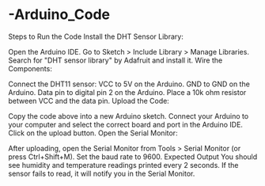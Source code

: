 # -Arduino_Code

Steps to Run the Code
Install the DHT Sensor Library:

Open the Arduino IDE.
Go to Sketch > Include Library > Manage Libraries.
Search for "DHT sensor library" by Adafruit and install it.
Wire the Components:

Connect the DHT11 sensor:
VCC to 5V on the Arduino.
GND to GND on the Arduino.
Data pin to digital pin 2 on the Arduino.
Place a 10k ohm resistor between VCC and the data pin.
Upload the Code:

Copy the code above into a new Arduino sketch.
Connect your Arduino to your computer and select the correct board and port in the Arduino IDE.
Click on the upload button.
Open the Serial Monitor:

After uploading, open the Serial Monitor from Tools > Serial Monitor (or press Ctrl+Shift+M).
Set the baud rate to 9600.
Expected Output
You should see humidity and temperature readings printed every 2 seconds. If the sensor fails to read, it will notify you in the Serial Monitor.
